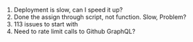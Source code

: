 1. Deployment is slow, can I speed it up?
2. Done the assign through script, not function. Slow, Problem?
3. 113 issues to start with
4. Need to rate limit calls to Github GraphQL?